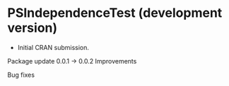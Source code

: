 # PSIndependenceTest (development version)

* Initial CRAN submission.

Package update 0.0.1 -> 0.0.2
Improvements

Bug fixes


